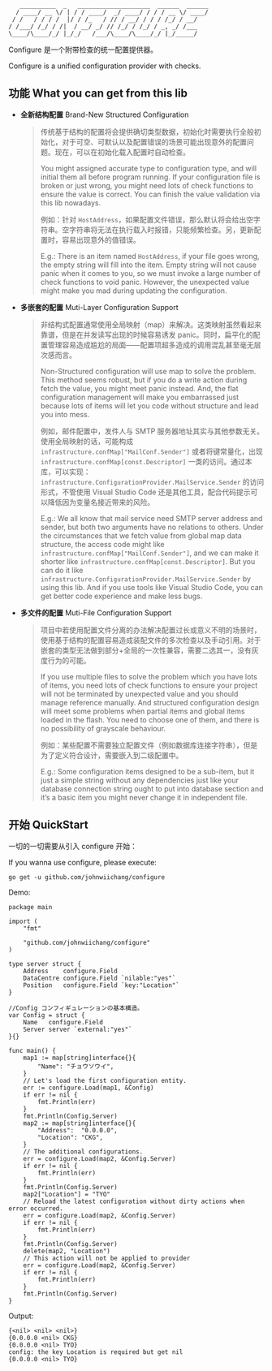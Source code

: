 ```
   __________  _   ____________________  ______  ______
  / ____/ __ \/ | / / ____/  _/ ____/ / / / __ \/ ____/
 / /   / / / /  |/ / /_   / // / __/ / / / /_/ / __/   
/ /___/ /_/ / /|  / __/ _/ // /_/ / /_/ / _, _/ /___   
\____/\____/_/ |_/_/   /___/\____/\____/_/ |_/_____/                                     
```

Configure 是一个附带检查的统一配置提供器。

Configure is a unified configuration provider with checks.

## **功能** What you can get from this lib
- **全新结构配置** Brand-New Structured Configuration
    > 传统基于结构的配置将会提供确切类型数据，初始化时需要执行全般初始化，对于可空、可默认以及配置错误的场景可能出现意外的配置问题。现在，可以在初始化载入配置时自动检查。
    >
    > You might assigned accurate type to configuration type, and will initial them all before program running. If your configuration file is broken or just wrong, you might need lots of check functions to ensure the value is correct. You can finish the value validation via this lib nowadays.
    > 
    > 例如：针对 `HostAddress`，如果配置文件错误，那么默认将会给出空字符串。空字符串将无法在执行载入时报错，只能频繁检查。另，更新配置时，容易出现意外的值错误。
    > 
    > E.g.: There is an item named `HostAddress`, if your file goes wrong, the empty string will fill into the item. Empty string will not cause panic when it comes to you, so we must invoke a large number of check functions to void panic. However, the unexpected value might make you mad during updating the configuration.

- **多嵌套的配置** Muti-Layer Configuration Support
    > 非结构式配置通常使用全局映射（map）来解决。这类映射虽然看起来靠谱，但是在并发读写出现的时候容易诱发 panic。同时，扁平化的配置管理容易造成尴尬的局面——配置项超多造成的调用混乱甚至毫无层次感而言。
    > 
    > Non-Structured configuration will use map to solve the problem. This method seems robust, but if you do a write action during fetch the value, you might meet panic instead. And, the flat configuration management will make you embarrassed just because lots of items will let you code without structure and lead you into mess.
    > 
    > 例如，邮件配置中，发件人与 SMTP 服务器地址其实与其他参数无关。使用全局映射的话，可能构成 `infrastructure.confMap["MailConf.Sender"]` 或者将键常量化，出现 `infrastructure.confMap[const.Descriptor]` 一类的访问。通过本库，可以实现：`infrastructure.ConfigurationProvider.MailService.Sender` 的访问形式，不管使用 Visual Studio Code 还是其他工具，配合代码提示可以降低因为变量名接近带来的风险。
    > 
    > E.g.: We all know that mail service need SMTP server address and sender, but both two arguments have no relations to others. Under the circumstances that we fetch value from global map data structure, the access code might like `infrastructure.confMap["MailConf.Sender"]`, and we can make it shorter like `infrastructure.confMap[const.Descriptor]`. But you can do it like `infrastructure.ConfigurationProvider.MailService.Sender` by using this lib. And if you use tools like Visual Studio Code, you can get better code experience and make less bugs.

- **多文件的配置** Muti-File Configuration Support
    > 项目中若使用配置文件分离的办法解决配置过长或意义不明的场景时，使用基于结构的配置容易造成装配文件的多次检查以及手动引用。对于嵌套的类型无法做到部分+全局的一次性兼容，需要二选其一，没有灰度行为的可能。
    > 
    > If you use multiple files to solve the problem which you have lots of items, you need lots of check functions to ensure your project will not be terminated by unexpected value and you should manage reference manually. And structured configuration design will meet some problems when partial items and global items loaded in the flash. You need to choose one of them, and there is no possibility of grayscale behaviour.
    > 
    > 例如：某些配置不需要独立配置文件（例如数据库连接字符串），但是为了定义符合设计，需要嵌入到二级配置中。
    > 
    > E.g.: Some configuration items designed to be a sub-item, but it just a simple string without any dependencies just like your database connection string ought to put into database section and it’s a basic item you might never change it in independent file.

## **开始** QuickStart
一切的一切需要从引入 configure 开始：

If you wanna use configure, please execute:

```
go get -u github.com/johnwiichang/configure
```

Demo:
```
package main

import (
	"fmt"

	"github.com/johnwiichang/configure"
)

type server struct {
	Address    configure.Field
	DataCentre configure.Field `nilable:"yes"`
	Position   configure.Field `key:"Location"`
}

//Config コンフィギュレーションの基本構造。
var Config = struct {
	Name   configure.Field
	Server server `external:"yes"`
}{}

func main() {
	map1 := map[string]interface{}{
		"Name": "チョウソウイ",
	}
    // Let's load the first configuration entity.
	err := configure.Load(map1, &Config)
	if err != nil {
		fmt.Println(err)
	}
	fmt.Println(Config.Server)
	map2 := map[string]interface{}{
		"Address":  "0.0.0.0",
		"Location": "CKG",
	}
    // The additional configurations.
	err = configure.Load(map2, &Config.Server)
	if err != nil {
		fmt.Println(err)
	}
	fmt.Println(Config.Server)
	map2["Location"] = "TYO"
    // Reload the latest configuration without dirty actions when error occurred.
	err = configure.Load(map2, &Config.Server)
	if err != nil {
		fmt.Println(err)
	}
	fmt.Println(Config.Server)
	delete(map2, "Location")
    // This action will not be applied to provider
	err = configure.Load(map2, &Config.Server)
	if err != nil {
		fmt.Println(err)
	}
	fmt.Println(Config.Server)
}
```

Output:
```
{<nil> <nil> <nil>}
{0.0.0.0 <nil> CKG}
{0.0.0.0 <nil> TYO}
config: the key Location is required but get nil
{0.0.0.0 <nil> TYO}
```
